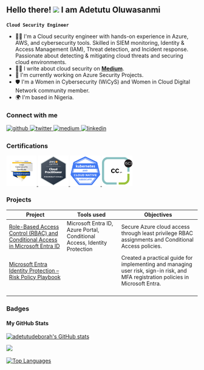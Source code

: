 ## Hello there! ![](https://user-images.githubusercontent.com/18350557/176309783-0785949b-9127-417c-8b55-ab5a4333674e.gif) I am Adetutu Oluwasanmi

**`Cloud Security Engineer`**

* 👩‍💻 I'm a Cloud security engineer with hands-on experience in Azure, AWS, and cybersecurity tools. Skilled in SIEM monitoring, Identity & Access Management (IAM), Threat detection, and Incident response. Passionate about detecting & mitigating cloud threats and securing cloud environments.
* ✍🏻 I write about cloud security on <a href='https://medium.com/@adetutuoluwasanmi' target='_blank'><strong>Medium</strong></a>.
* 🧠 I'm currently working on Azure Security Projects.
* 🛡 I'm a Women in Cybersecurity (WiCyS) and Women in Cloud Digital Network community member.
* 🌍 I'm based in Nigeria.

### Connect with me  
<div align="left">
<a href="https://github.com/adetutudeborah" target="_blank">
<img src=https://img.shields.io/badge/github-%2324292e.svg?&style=for-the-badge&logo=github&logoColor=white alt=github style="margin-bottom: 5px;" />
</a>
<a href="https://twitter.com/adetutuoluwa2" target="_blank">
<img src=https://img.shields.io/badge/twitter-%2300acee.svg?&style=for-the-badge&logo=twitter&logoColor=white alt=twitter style="margin-bottom: 5px;" />
</a>
<a href="https://medium.com/@adetutuoluwasanmi" target="_blank"> 
<img src="https://img.shields.io/badge/medium-12100E.svg?&style=for-the-badge&logo=medium&logoColor=white" alt="medium" style="margin-bottom: 5px;" />
</a>
<a href="https://www.linkedin.com/in/adetutu-oluwasanmi/" target="_blank">
<img src=https://img.shields.io/badge/linkedin-%231E77B5.svg?&style=for-the-badge&logo=linkedin&logoColor=white alt=linkedin style="margin-bottom: 5px;" />
</a>  
</div>

### Certifications

<div align="left">

<a href="https://www.credly.com/badges/66c832d5-c165-426f-8973-33fad3462f98/public_url" target="_blank">
  <img src="https://github.com/adetutudeborah/cert-assets/blob/main/assets/google-cybersecurity-professional-certificate.png" alt="Google Cybersecurity Certificate" width="80px">
</a>
  
<a href="https://www.credly.com/badges/37e4b249-8dae-46e5-bd7f-8f8ca890e1a9/public_url" target="_blank">
  <img src="https://github.com/adetutudeborah/cert-assets/blob/main/assets/aws-certified-cloud-practitioner.png" alt="AWS Certified Cloud Practitioner" width="80px">
</a>

<a href="https://www.credly.com/badges/6d959d80-2d6a-40b9-acff-d970cf8b9029/public_url" target="_blank">
  <img src="https://github.com/adetutudeborah/cert-assets/blob/main/assets/kcna-kubernetes-and-cloud-native-associate.png" alt="Kubernetes and Cloud Native Associate" width="80px">
</a>

<a href="https://www.credly.com/badges/3dc0aecf-d746-4619-9d61-c6d61ed80ee8/public_url" target="_blank">
  <img src="https://github.com/adetutudeborah/cert-assets/blob/main/assets/certified-in-cybersecurity-cc.png" alt="Certified in Cybersecurity" width="80px">
</a>

</div>


### Projects

| **Project**                                         | **Tools used**                        | **Objectives**                            |
|---------------------------------------------------|-------------------------------------------|------------------------------------------|
| [Role-Based Access Control (RBAC) and Conditional Access in Microsoft Entra ID]() | Microsoft Entra ID, Azure Portal, Conditional Access, Identity Protection | Secure Azure cloud access through least privilege RBAC assignments and Conditional Access policies.|
| [Microsoft Entra Identity Protection – Risk Policy Playbook](https://www.notion.so/Microsoft-Entra-Identity-Protection-Risk-Policy-Playbook-1cb972e67221801fad0fe4185cd2f958) |  | Created a practical guide for implementing and managing user risk, sign-in risk, and MFA registration policies in Microsoft Entra.|
| | |
| | |
| | |
| | |


### Badges

#### <b>My GitHub Stats</b>

<a href="http://www.github.com/adetutudeborah"><img src="https://github-readme-stats.vercel.app/api?username=adetutudeborah&show_icons=true&hide=&count_private=true&title_color=ffffff&text_color=ffffff&icon_color=ffffff&bg_color=0f172a&hide_border=true&show_icons=true" alt="adetutudeborah's GitHub stats" /></a>

<a href="http://www.github.com/adetutudeborah"><img src="https://github-readme-streak-stats.herokuapp.com/?user=adetutudeborah&stroke=ffffff&background=0f172a&ring=ffffff&fire=ffffff&currStreakNum=ffffff&currStreakLabel=ffffff&sideNums=ffffff&sideLabels=ffffff&dates=ffffff&hide_border=true" /></a>

<a href="https://github.com/adetutudeborah" align="left"><img src="https://github-readme-stats.vercel.app/api/top-langs/?username=adetutudeborah&langs_count=10&title_color=ffffff&text_color=ffffff&icon_color=ffffff&bg_color=0f172a&hide_border=true&locale=en&custom_title=Top%20%Languages" alt="Top Languages" /></a>

